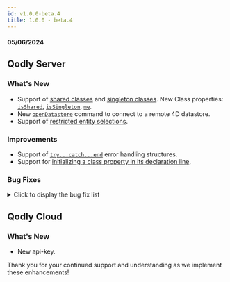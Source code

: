```yaml
---
id: v1.0.0-beta.4
title: 1.0.0 - beta.4
---
```



#### 05/06/2024


## Qodly Server

<h3> What's New </h3>

- Support of [shared classes](../language/basics/lang-classes.md#shared-classes) and [singleton classes](../language/basics/lang-classes.md#singleton-classes). New Class properties: [`isShared`](../language/ClassClass.md#isshared), [`isSingleton`](../language/ClassClass.md#issingleton), [`me`](../language/ClassClass.md#me).
- New [`openDatastore`](../language/commands/openDatastore.md) command to connect to a remote 4D datastore.
- Support of [restricted entity selections](../orda/data.md#restricting-entity-selections).

<h3>Improvements </h3>

- Support of [`try...catch...end`](../language/basics/lang-errors.md#trycatchend) error handling structures.
- Support for [initializing a class property in its declaration line](../language/basics/lang-classes.md#initializing-the-property-in-the-declaration-line).

<h3> Bug Fixes </h3>

<details><summary>Click to display the bug fix list</summary>

- Qodly Server doesn't handle warning messages
- Image not displayed after saving an entity
- Aborting a method using the debugger reports a network error as the reason for termination
- Unexpected error #404 for Qodly web pages served by an engined server or a compiled database
- Qodly IDE does not serve the $shared file (webAdmin port)


</details>

## Qodly Cloud

<h3> What's New </h3>

- New api-key.

Thank you for your continued support and understanding as we implement these enhancements!
